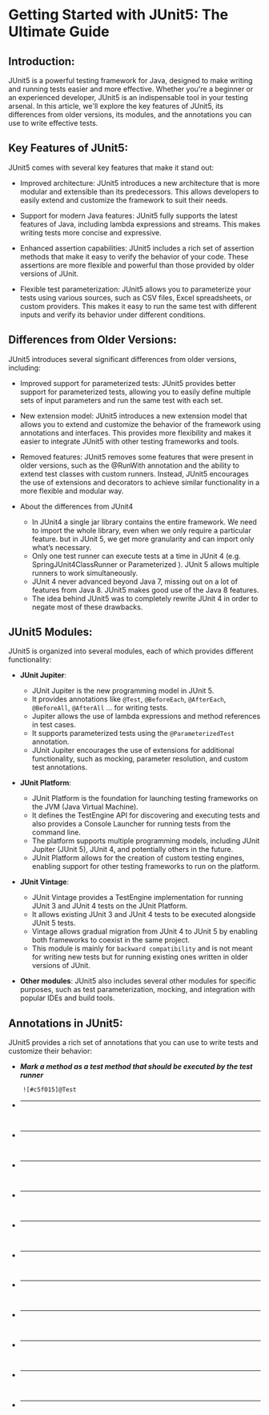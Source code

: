 # Getting Started with JUnit5: The Ultimate Guide

## Introduction:

JUnit5 is a powerful testing framework for Java, designed to make writing and running tests easier and more effective. Whether you're a beginner or an experienced developer, JUnit5 is an indispensable tool in your testing arsenal. In this article, we'll explore the key features of JUnit5, its differences from older versions, its modules, and the annotations you can use to write effective tests.

## Key Features of JUnit5:
JUnit5 comes with several key features that make it stand out:

+ Improved architecture: JUnit5 introduces a new architecture that is more modular and extensible than its predecessors. This allows developers to easily extend and customize the framework to suit their needs.

+ Support for modern Java features: JUnit5 fully supports the latest features of Java, including lambda expressions and streams. This makes writing tests more concise and expressive.

+ Enhanced assertion capabilities: JUnit5 includes a rich set of assertion methods that make it easy to verify the behavior of your code. These assertions are more flexible and powerful than those provided by older versions of JUnit.

+ Flexible test parameterization: JUnit5 allows you to parameterize your tests using various sources, such as CSV files, Excel spreadsheets, or custom providers. This makes it easy to run the same test with different inputs and verify its behavior under different conditions.

## Differences from Older Versions:
JUnit5 introduces several significant differences from older versions, including:

+ Improved support for parameterized tests: JUnit5 provides better support for parameterized tests, allowing you to easily define multiple sets of input parameters and run the same test with each set.

+ New extension model: JUnit5 introduces a new extension model that allows you to extend and customize the behavior of the framework using annotations and interfaces. This provides more flexibility and makes it easier to integrate JUnit5 with other testing frameworks and tools.

+ Removed features: JUnit5 removes some features that were present in older versions, such as the @RunWith annotation and the ability to extend test classes with custom runners. Instead, JUnit5 encourages the use of extensions and decorators to achieve similar functionality in a more flexible and modular way.

+ About the differences from JUnit4
    - In JUnit4 a single jar library contains the entire framework. We need to import the whole library, even when we only require a particular feature. but in JUnit 5, we get more granularity and can import only what’s necessary.
    - Only one test runner can execute tests at a time in JUnit 4 (e.g. SpringJUnit4ClassRunner or Parameterized ). JUnit 5 allows multiple runners to work simultaneously.
    - JUnit 4 never advanced beyond Java 7, missing out on a lot of features from Java 8. JUnit5 makes good use of the Java 8 features.
    - The idea behind JUnit5 was to completely rewrite JUnit 4 in order to negate most of these drawbacks.

## JUnit5 Modules:
JUnit5 is organized into several modules, each of which provides different functionality:

+ **JUnit Jupiter**:
    - JUnit Jupiter is the new programming model in JUnit 5.
    - It provides annotations like `@Test`, `@BeforeEach`, `@AfterEach`, `@BeforeAll`, `@AfterAll` ... for writing tests.
    - Jupiter allows the use of lambda expressions and method references in test cases.
    - It supports parameterized tests using the `@ParameterizedTest` annotation.
    - JUnit Jupiter encourages the use of extensions for additional functionality, such as mocking, parameter resolution, and custom test annotations.

+ **JUnit Platform**:
    - JUnit Platform is the foundation for launching testing frameworks on the JVM (Java Virtual Machine).
    - It defines the TestEngine API for discovering and executing tests and also provides a Console Launcher for running tests from the command line.
    - The platform supports multiple programming models, including JUnit Jupiter (JUnit 5), JUnit 4, and potentially others in the future.
    - JUnit Platform allows for the creation of custom testing engines, enabling support for other testing frameworks to run on the platform.

+ **JUnit Vintage**:
    - JUnit Vintage provides a TestEngine implementation for running JUnit 3 and JUnit 4 tests on the JUnit Platform.
    - It allows existing JUnit 3 and JUnit 4 tests to be executed alongside JUnit 5 tests.
    - Vintage allows gradual migration from JUnit 4 to JUnit 5 by enabling both frameworks to coexist in the same project.
    - This module is mainly for `backward compatibility` and is not meant for writing new tests but for running existing ones written in older versions of JUnit.

+ **Other modules**: JUnit5 also includes several other modules for specific purposes, such as test parameterization, mocking, and integration with popular IDEs and build tools.

## Annotations in JUnit5:
JUnit5 provides a rich set of annotations that you can use to write tests and customize their behavior:

+ ***Mark a method as a test method that should be executed by the test runner***
```bash 
    ![#c5f015]@Test
```

+ *** ***
```bash 
    
```

+ *** ***
```bash 
    
```

+ *** ***
```bash 
    
```

+ *** ***
```bash 
    
```

+ *** ***
```bash 
    
```

+ *** ***
```bash 
    
```

+ *** ***
```bash 
    
```

+ *** ***
```bash 
    
```

+ *** ***
```bash 
    
```

+ *** ***
```bash 
    
```

+ *** ***
```bash 
    
```
